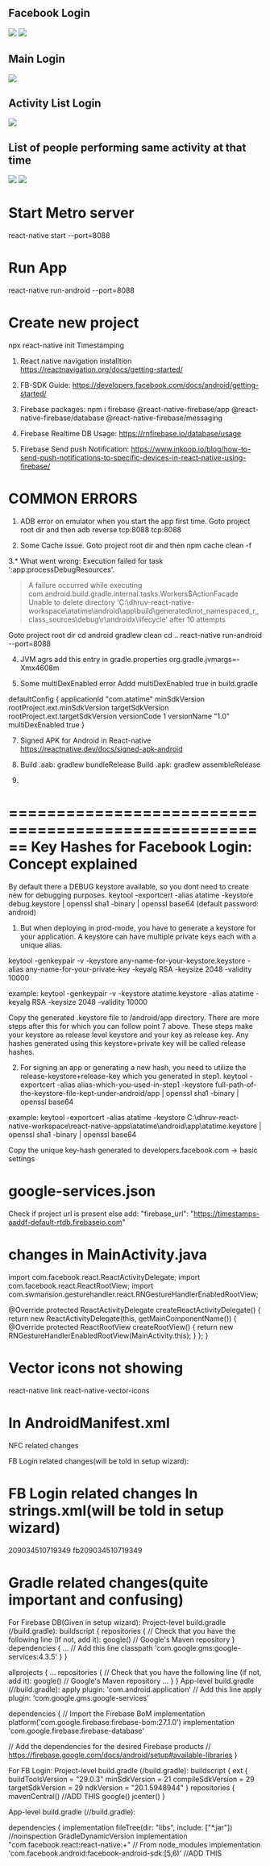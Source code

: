 <h2>Facebook Login</h2>
<img src="screenshots/1.png"></img>
<img src="screenshots/2.png"></img>

<h2>Main Login</h2>
<img src="screenshots/3.png"></img>

<h2>Activity List Login</h2>
<img src="screenshots/4.png"></img>

<h2>List of people performing same activity at that time</h2>
<img src="screenshots/5.png"></img>
<img src="screenshots/6.png"></img>

Start Metro server
=============================
react-native start --port=8088

Run App
==================
react-native run-android --port=8088

Create new project
========================================
npx react-native init Timestamping

1. React native navigation installtion
https://reactnavigation.org/docs/getting-started/

3. FB-SDK Guide:
https://developers.facebook.com/docs/android/getting-started/

4. Firebase packages:
npm i firebase @react-native-firebase/app @react-native-firebase/database @react-native-firebase/messaging

5. Firebase Realtime DB Usage:
https://rnfirebase.io/database/usage

6. Firebase Send push Notification:
https://www.inkoop.io/blog/how-to-send-push-notifications-to-specific-devices-in-react-native-using-firebase/



COMMON ERRORS
===================
1. ADB error on emulator when you start the app first time. Goto project root dir and then
adb reverse tcp:8088 tcp:8088

2. Some Cache issue. Goto project root dir and then
npm cache clean -f

3.* What went wrong:
Execution failed for task ':app:processDebugResources'.
> A failure occurred while executing com.android.build.gradle.internal.tasks.Workers$ActionFacade
   > Unable to delete directory 'C:\dhruv-react-native-workspace\atatime\android\app\build\generated\not_namespaced_r_class_sources\debug\r\androidx\lifecycle' after 10 attempts


Goto project root dir
cd android
gradlew clean
cd ..
react-native run-android  --port=8088


4. JVM agrs
add this entry in gradle.properties
org.gradle.jvmargs=-Xmx4608m

5. Some multiDexEnabled error
Addd multiDexEnabled true
in build.gradle

 defaultConfig {
        applicationId "com.atatime"
        minSdkVersion rootProject.ext.minSdkVersion
        targetSdkVersion rootProject.ext.targetSdkVersion
        versionCode 1
        versionName "1.0"
        multiDexEnabled true
    }

7. Signed APK for Android in React-native
https://reactnative.dev/docs/signed-apk-android

8. Build .aab: gradlew bundleRelease
Build .apk: gradlew assembleRelease

9. 
======================================================
Key Hashes for Facebook Login: Concept explained
======================================================
By default there a DEBUG keystore available, so you dont need to create new for debugging purposes.
keytool -exportcert -alias atatime -keystore debug.keystore | openssl sha1 -binary | openssl base64
(default password: android)

1. But when deploying in prod-mode, you have to generate a keystore for your application. A keystore can have multiple private keys each with a unique alias.

keytool -genkeypair -v -keystore any-name-for-your-keystore.keystore -alias any-name-for-your-private-key -keyalg RSA -keysize 2048 -validity 10000

example: 
keytool -genkeypair -v -keystore atatime.keystore -alias atatime -keyalg RSA -keysize 2048 -validity 10000

Copy the generated .keystore file to /android/app directory. There are more steps after this for which you can follow point 7 above. These steps make your keystore as release level keystore and your key as release key. Any hashes generated using this keystore+private key will be called release hashes.

2. For signing an app or generating a new hash, you need to utilize the release-keystore+release-key which you generated in step1.
keytool -exportcert -alias alias-which-you-used-in-step1 -keystore full-path-of-the-keystore-file-kept-under-android/app | openssl sha1 -binary | openssl base64
 
 example:
 keytool -exportcert -alias atatime -keystore C:\dhruv-react-native-workspace\react-native-apps\atatime\android\app\atatime.keystore | openssl sha1 -binary | openssl base64
 
 Copy the unique key-hash generated to developers.facebook.com -> basic settings



google-services.json
===========================
Check if project url is present else add:
"firebase_url": "https://timestamps-aaddf-default-rtdb.firebaseio.com"


changes in MainActivity.java
======================================
import com.facebook.react.ReactActivityDelegate;
import com.facebook.react.ReactRootView;
import com.swmansion.gesturehandler.react.RNGestureHandlerEnabledRootView;

@Override
  protected ReactActivityDelegate createReactActivityDelegate() {
    return new ReactActivityDelegate(this, getMainComponentName()) {
      @Override
      protected ReactRootView createRootView() {
       return new RNGestureHandlerEnabledRootView(MainActivity.this);
      }
    };
  }
  
  
Vector icons not showing
===================================
react-native link react-native-vector-icons
  
  
In AndroidManifest.xml
=================================
NFC related changes
<uses-permission android:name="android.permission.NFC" />
<intent-filter>
	<action android:name="android.intent.action.VIEW" />
	<category android:name="android.intent.category.DEFAULT" />
	<category android:name="android.intent.category.BROWSABLE" />
	<data android:scheme="timestamp" android:host="toggle"/>
</intent-filter>

<intent-filter>
	<action android:name="android.nfc.action.NDEF_DISCOVERED"/>
	<category android:name="android.intent.category.DEFAULT"/>
</intent-filter>

<intent-filter>
	<action android:name="android.nfc.action.TECH_DISCOVERED"/>
</intent-filter>


FB Login related changes(will be told in setup wizard):
<meta-data android:name="com.facebook.sdk.ApplicationId" android:value="@string/facebook_app_id"/>


FB Login related changes In strings.xml(will be told in setup wizard)
====================================
<string name="facebook_app_id">209034510719349</string>
<string name="fb_login_protocol_scheme">fb209034510719349</string>

Gradle related changes(quite important and confusing)
=========================================================
For Firebase DB(Given in setup wizard):
Project-level build.gradle (<project>/build.gradle):
buildscript {
  repositories {
    // Check that you have the following line (if not, add it):
    google()  // Google's Maven repository
  }
  dependencies {
    ...
    // Add this line
    classpath 'com.google.gms:google-services:4.3.5'
  }
}

allprojects {
  ...
  repositories {
    // Check that you have the following line (if not, add it):
    google()  // Google's Maven repository
    ...
  }
}
App-level build.gradle (<project>/<app-module>/build.gradle):
apply plugin: 'com.android.application'
// Add this line
apply plugin: 'com.google.gms.google-services'

dependencies {
  // Import the Firebase BoM
  implementation platform('com.google.firebase:firebase-bom:27.1.0')
    implementation 'com.google.firebase:firebase-database'

  // Add the dependencies for the desired Firebase products
  // https://firebase.google.com/docs/android/setup#available-libraries
}




For FB Login:
Project-level build.gradle (<project>/build.gradle):
buildscript {
    ext {
        buildToolsVersion = "29.0.3"
        minSdkVersion = 21
        compileSdkVersion = 29
        targetSdkVersion = 29
        ndkVersion = "20.1.5948944"
    }
    repositories {
        mavenCentral()			//ADD THIS
        google()
        jcenter()
    }

App-level build.gradle (<project>/<app-module>/build.gradle):

dependencies {
    implementation fileTree(dir: "libs", include: ["*.jar"])
    //noinspection GradleDynamicVersion
    implementation "com.facebook.react:react-native:+"  // From node_modules
    implementation 'com.facebook.android:facebook-android-sdk:[5,6)'			//ADD THIS
